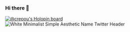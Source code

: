 ### Hi there 👋
[![@crepou's Holopin board](https://holopin.io/api/user/board?user=crepou)](https://holopin.io/@crepou)
![White Minimalist Simple Aesthetic Name Twitter Header](https://github.com/ChrRepou/ChrRepou/assets/54071776/7d5db4d0-8eea-4788-98f2-4c17d8d04d4c)

<!--
**ChrRepou/ChrRepou** is a ✨ _special_ ✨ repository because its `README.md` (this file) appears on your GitHub profile.

Here are some ideas to get you started:

- 🔭 I’m currently working on ...
- 🌱 I’m currently learning ...
- 👯 I’m looking to collaborate on ...
- 🤔 I’m looking for help with ...
- 💬 Ask me about ...
- 📫 How to reach me: ...
- 😄 Pronouns: ...
- ⚡ Fun fact: ...
-->
